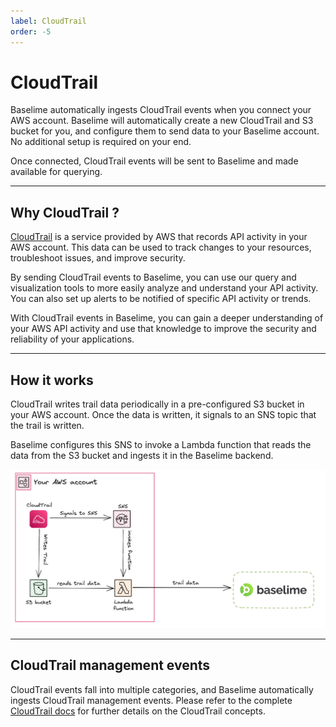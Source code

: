 ```yaml
---
label: CloudTrail
order: -5
---
```


# CloudTrail

Baselime automatically ingests CloudTrail events when you connect your AWS account. Baselime will automatically create a new CloudTrail and S3 bucket for you, and configure them to send data to your Baselime account. No additional setup is required on your end.

Once connected, CloudTrail events will be sent to Baselime and made available for querying.

---

## Why CloudTrail ?

[CloudTrail](https://aws.amazon.com/cloudtrail/) is a service provided by AWS that records API activity in your AWS account. This data can be used to track changes to your resources, troubleshoot issues, and improve security.

By sending CloudTrail events to Baselime, you can use our query and visualization tools to more easily analyze and understand your API activity. You can also set up alerts to be notified of specific API activity or trends.

With CloudTrail events in Baselime, you can gain a deeper understanding of your AWS API activity and use that knowledge to improve the security and reliability of your applications.

---

## How it works

CloudTrail writes trail data periodically in a pre-configured S3 bucket in your AWS account. Once the data is written, it signals to an SNS topic that the trail is written.

Baselime configures this SNS to invoke a Lambda function that reads the data from the S3 bucket and ingests it in the Baselime backend.

![Sending CloudTrail data to Baselime](../assets/images/illustrations/sending-data/cloudtrail.png)

---

## CloudTrail management events

CloudTrail events fall into multiple categories, and Baselime automatically ingests CloudTrail management events. Please refer to the complete [CloudTrail docs](https://docs.aws.amazon.com/awscloudtrail/latest/userguide/cloudtrail-concepts.html) for further details on the CloudTrail concepts. 

